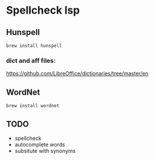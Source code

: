 # Spellcheck lsp

## Hunspell
`brew install hunspell`

### dict and aff files:
https://github.com/LibreOffice/dictionaries/tree/master/en

## WordNet
`brew install wordnet`

## TODO
- spellcheck
- autocomplete words
- subsitute with synonyms
